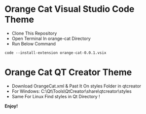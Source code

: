 # Orange Cat Visual Studio Code Theme
* Clone This Repository
* Open Terminal In orange-cat Directory 
* Run Below Command
```shell
code --install-extension orange-cat-0.0.1.vsix
```

# Orange Cat QT Creator Theme
* Download OrangeCat.xml & Past It On styles Folder in qtcreator 
* For Windows: C:\Qt\Tools\QtCreator\share\qtcreator\styles
* Same For Linux Find styles in Qt Directory !
  
**Enjoy!**
